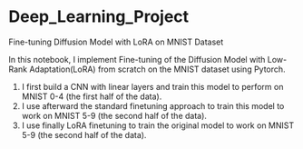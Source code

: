 # Deep_Learning_Project
Fine-tuning Diffusion Model with LoRA on MNIST Dataset

In this notebook, I implement Fine-tuning of the Diffusion Model with Low-Rank Adaptation(LoRA) from scratch on the MNIST dataset using Pytorch. 

1. I first build a CNN with linear layers and train this model to perform on MNIST 0-4 (the first half of the data).
2. I use afterward the standard finetuning approach to train this model to work on MNIST 5-9 (the second half of the data). 
3. I use finally LoRA finetuning to train the original model to work on MNIST 5-9 (the second half of the data).

